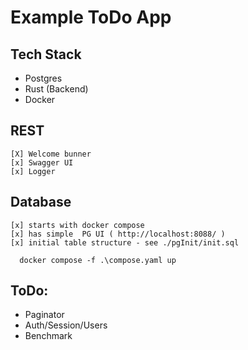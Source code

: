 # Example ToDo App 

## Tech Stack
- Postgres
- Rust (Backend)
- Docker

## REST
    [X] Welcome bunner 
    [x] Swagger UI
    [x] Logger
    

## Database
    [x] starts with docker compose
    [x] has simple  PG UI ( http://localhost:8088/ )
    [x] initial table structure - see ./pgInit/init.sql

```shell
  docker compose -f .\compose.yaml up
```


## ToDo:
- Paginator
- Auth/Session/Users
- Benchmark